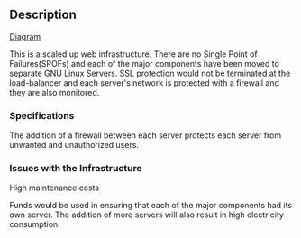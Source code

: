  ## **Description**

[Diagram](https://github.com/bjeptum/alx-system_engineering-devops/blob/master/0x09-web_infrastructure_design/3-scale_up.png)

This is a scaled up web infrastructure. There are no Single Point of Failures(SPOFs) and each of the major components have been moved to separate GNU Linux Servers. SSL protection would not be terminated at the load-balancer and each server's network is protected with a firewall and they are also monitored.

### **Specifications**

The addition of a firewall between each server protects each server from unwanted and unauthorized users.

### **Issues with the Infrastructure**

High maintenance costs

Funds would be used in ensuring that each of the major components had its own server. The addition of more servers will also result in high electricity consumption.
